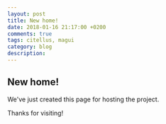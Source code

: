 ```yaml
---
layout: post
title: New home!
date: 2018-01-16 21:17:00 +0200
comments: true
tags: citellus, magui
category: blog
description:
---
```


## New home!

We've just created this page for hosting the project.

Thanks for visiting!
